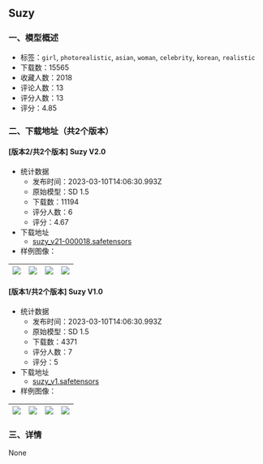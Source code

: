 ## Suzy
### 一、模型概述

- 标签：`girl`, `photorealistic`, `asian`, `woman`, `celebrity`, `korean`, `realistic`
- 下载数：15565
- 收藏人数：2018
- 评论人数：13
- 评分人数：13
- 评分：4.85

### 二、下载地址（共2个版本）

#### [版本2/共2个版本] Suzy V2.0

- 统计数据
  - 发布时间：2023-03-10T14:06:30.993Z
  - 原始模型：SD 1.5
  - 下载数：11194
  - 评分人数：6
  - 评分：4.67
- 下载地址
  - [suzy_v21-000018.safetensors](https://civitai.com/api/download/models/21157)
- 样例图像：

| <img src="https://image.civitai.com/xG1nkqKTMzGDvpLrqFT7WA/5247d6ed-40ec-4597-d476-8e380a39ca00/width=450/224164.jpeg" /> | <img src="https://image.civitai.com/xG1nkqKTMzGDvpLrqFT7WA/67b717d2-2d69-4cc1-e948-66d64302aa00/width=450/224163.jpeg" /> | <img src="https://image.civitai.com/xG1nkqKTMzGDvpLrqFT7WA/3f465917-11f5-4697-362a-50e663fa8600/width=450/224162.jpeg" /> | <img src="https://image.civitai.com/xG1nkqKTMzGDvpLrqFT7WA/88ffe4c4-c049-427b-8e3c-dab1f3b7ca00/width=450/224161.jpeg" /> |
| ---- | ---- | ---- | ---- |

#### [版本1/共2个版本] Suzy V1.0

- 统计数据
  - 发布时间：2023-03-10T14:06:30.993Z
  - 原始模型：SD 1.5
  - 下载数：4371
  - 评分人数：7
  - 评分：5
- 下载地址
  - [suzy_v1.safetensors](https://civitai.com/api/download/models/15237)
- 样例图像：

| <img src="https://image.civitai.com/xG1nkqKTMzGDvpLrqFT7WA/98005135-8ef3-49b6-cb8b-db2cca333300/width=450/150244.jpeg" /> | <img src="https://image.civitai.com/xG1nkqKTMzGDvpLrqFT7WA/74e7f556-cdcb-4ae7-cc1b-5c1d99b74800/width=450/162511.jpeg" /> | <img src="https://image.civitai.com/xG1nkqKTMzGDvpLrqFT7WA/804a4885-eeb6-4597-cc5c-326f40f0f100/width=450/150245.jpeg" /> | <img src="https://image.civitai.com/xG1nkqKTMzGDvpLrqFT7WA/ece1c6a4-a1ac-40be-fa8b-24e3cefea500/width=450/152054.jpeg" /> |
| ---- | ---- | ---- | ---- |


### 三、详情
None